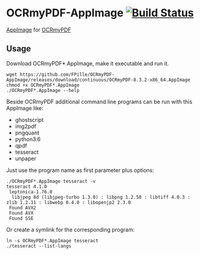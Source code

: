 # OCRmyPDF-AppImage  [![Build Status](https://travis-ci.com/FPille/OCRmyPDF-AppImage.svg?branch=master)](https://travis-ci.com/FPille/OCRmyPDF-AppImage)
[AppImage][APPIMAGE] for [OCRmyPDF][OCRMYPDF]

## Usage
Download OCRmyPDF*.AppImage, make it executable and run it.
```
wget https://github.com/FPille/OCRmyPDF-AppImage/releases/download/continuous/OCRmyPDF-8.3.2-x86_64.AppImage
chmod +x OCRmyPDF*.AppImage
./OCRmyPDF*.AppImage --help
```  
  
  Beside OCRmyPDF additional command line programs can be run with this AppImage like:
* ghostscript
* img2pdf
* pngquant
* python3.6
* qpdf
* tesseract
* unpaper  

Just use the program name as first parameter plus options:
```
./OCRmyPDF*.AppImage tesseract -v
tesseract 4.1.0
 leptonica-1.76.0
  libjpeg 8d (libjpeg-turbo 1.3.0) : libpng 1.2.50 : libtiff 4.0.3 : zlib 1.2.11 : libwebp 0.4.0 : libopenjp2 2.3.0
 Found AVX2
 Found AVX
 Found SSE
```
Or create a symlink for the corresponding program:
```
ln -s OCRmyPDF*.AppImage tesseract
./tesseract --list-langs
```


[APPIMAGE]: https://appimage.org
[OCRMYPDF]: https://github.com/jbarlow83/OCRmyPDF

